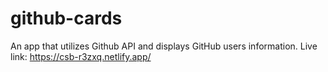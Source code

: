 # github-cards
An app that utilizes Github API and displays GitHub users information.
Live link: https://csb-r3zxq.netlify.app/
